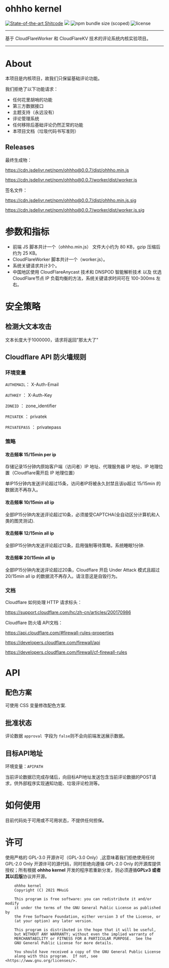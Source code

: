 # ohhho kernel

[![State-of-the-art Shitcode](https://img.shields.io/static/v1?label=State-of-the-art&message=Shitcode&color=7B5804)](https://github.com/trekhleb/state-of-the-art-shitcode)
![](https://img.shields.io/npm/v/ohhho?color=critical&logo=npm&style=flat-square)
![npm bundle size (scoped)](https://img.shields.io/bundlephobia/minzip/ohhho?style=flat-square&label=size)
![license](https://img.shields.io/github/license/MHuiG/ohhho)

*****

基于 CloudFlareWorker 和 CloudFlareKV 技术的评论系统内核实验项目。

******

# About

本项目是内核项目，故我们只保留基础评论功能。

我们拒绝了以下功能请求：

- 任何花里胡哨的功能
- 第三方数据接口
- 主题支持（永远没有）
- 评论管理系统
- 任何移除后基础评论仍然正常的功能
- 本项目文档（垃圾代码书写准则）

## Releases

最终生成物：

https://cdn.jsdelivr.net/npm/ohhho@0.0.7/dist/ohhho.min.js

https://cdn.jsdelivr.net/npm/ohhho@0.0.7/worker/dist/worker.js

签名文件：

https://cdn.jsdelivr.net/npm/ohhho@0.0.7/dist/ohhho.min.js.sig

https://cdn.jsdelivr.net/npm/ohhho@0.0.7/worker/dist/worker.js.sig



# 参数和指标

- 前端 JS 脚本共计一个（ohhho.min.js） 文件大小约为 80 KB，gzip 压缩后约为 25 KB。
- CloudFlareWorker 脚本共计一个（worker.js）。
- 系统关键请求共计3个。
- 中国地区使用 CloudFlareAnycast 技术和 DNSPOD 智能解析技术 以及 优选 CloudFlare节点 IP 负载均衡的方法，系统关键请求时间可在 100-300ms 左右。

# 安全策略

## 检测大文本攻击

文本长度大于1000000，请求将返回"那太大了"

## Cloudflare API 防火墙规则

### 环境变量

`AUTHEMAIL`：  X-Auth-Email

`AUTHKEY` ： X-Auth-Key

`ZONEID` ： zone_identifier

`PRIVATEK` ： privatek

`PRIVATEPASS` ： privatepass

### 策略

#### 攻击频率 15/15min per ip

存储记录15分钟内原始客户端（访问者）IP 地址、代理服务器 IP 地址、IP 地理位置（Cloudflare需开启 IP 地理位置）

单IP15分钟内发送评论超过15条，访问者IP将被永久封禁且该ip超过 15/15min  的数据流不再存入。

#### 攻击频率 10/15min all ip

全部IP15分钟内发送评论超过10条，必须接受CAPTCHA(全自动区分计算机和人类的图灵测试).

#### 攻击频率 12/15min all ip

全部IP15分钟内发送评论超过12条，启用强制等待策略，系统睡眠1分钟.

#### 攻击频率 20/15min all ip

全部IP15分钟内发送评论超过20条，Cloudflare 开启 Under Attack 模式且超过 20/15min all ip 的数据流不再存入。请注意这是自毁行为。

### 文档

Cloudflare 如何处理 HTTP 请求标头：

https://support.cloudflare.com/hc/zh-cn/articles/200170986

Cloudflare  防火墙 API文档：

 https://api.cloudflare.com/#firewall-rules-properties

 https://developers.cloudflare.com/firewall/api

  https://developers.cloudflare.com/firewall/cf-firewall-rules

# API

## 配色方案

可使用 CSS 变量修改配色方案.

## 批准状态

评论数据 `approval `字段为 `false`则不会向前端发送展示数据。

## 目标API地址

环境变量：`APIPATH`

当前评论数据已完成存储后，向目标API地址发送包含当前评论数据的POST请求，供外部程序实现通知功能、垃圾评论检测等。

# 如何使用

目前代码处于可用或不可用状态，不提供任何担保。

# 许可

使用严格的 GPL-3.0 开源许可（GPL-3.0 Only）,这意味着我们拒绝使用任何 GPL-2.0 Only 开源许可的源代码，同时拒绝向遵循 GPL-2.0 Only 的开源库提供授权；所有根据 **ohhho kernel** 开发的程序若重新分发，则必须遵循**GPLv3 或者其以后版**协议并开源。

```
    ohhho kernel
    Copyright (C) 2021 MHuiG

    This program is free software: you can redistribute it and/or modify
    it under the terms of the GNU General Public License as published by
    the Free Software Foundation, either version 3 of the License, or
    (at your option) any later version.

    This program is distributed in the hope that it will be useful,
    but WITHOUT ANY WARRANTY; without even the implied warranty of
    MERCHANTABILITY or FITNESS FOR A PARTICULAR PURPOSE.  See the
    GNU General Public License for more details.

    You should have received a copy of the GNU General Public License
    along with this program.  If not, see <https://www.gnu.org/licenses/>.

```
